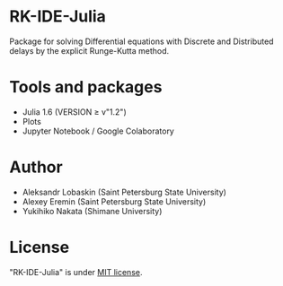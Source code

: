 # RK-IDE-Julia

Package for solving Differential equations with Discrete and Distributed delays by the explicit Runge-Kutta method.

# Tools and packages

* Julia 1.6 (VERSION ≥ v"1.2")
* Plots
* Jupyter Notebook / Google Colaboratory

# Author

* Aleksandr Lobaskin (Saint Petersburg State University)
* Alexey Eremin (Saint Petersburg State University)
* Yukihiko Nakata (Shimane University)

# License

"RK-IDE-Julia" is under [MIT license](https://en.wikipedia.org/wiki/MIT_License).